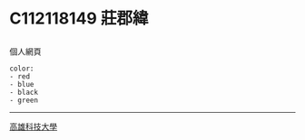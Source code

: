 # C112118149 莊郡緯
##
個人網頁

```
color:
- red
- blue
- black
- green
```
---

[高雄科技大學](https://elearning.nkust.edu.tw/moocs/#/home)
